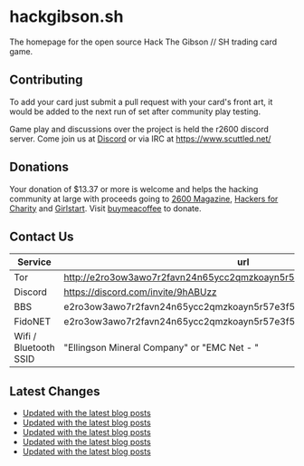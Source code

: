 # hackgibson.sh
The homepage for the open source Hack The Gibson // SH trading card game.


## Contributing

To add your card just submit a pull request with your card's front art, it would be added to the next run of set after community play testing.

Game play and discussions over the project is held the r2600 discord server. Come join us at [Discord](https://discord.com/invite/9hABUzz) or via IRC at https://www.scuttled.net/


## Donations

Your donation of $13.37 or more is welcome and helps the hacking community at large with proceeds going to [2600 Magazine](https://2600.com/), [Hackers for Charity](https://hackersforcharity.org) and [Girlstart](https://girlstart.org).  Visit [buymeacoffee](https://www.buymeacoffee.com/hackgibson.sh) to donate.


## Contact Us

Service | url
-|-
Tor | http://e2ro3ow3awo7r2favn24n65ycc2qmzkoayn5r57e3f56nvjwdcgg32ad.onion
Discord | https://discord.com/invite/9hABUzz
BBS | e2ro3ow3awo7r2favn24n65ycc2qmzkoayn5r57e3f56nvjwdcgg32ad.onion:23
FidoNET | e2ro3ow3awo7r2favn24n65ycc2qmzkoayn5r57e3f56nvjwdcgg32ad.onion:24554
Wifi / Bluetooth SSID | "Ellingson Mineral Company" or "EMC Net - <fidonet address>"

## Latest Changes
<!-- BLOG-POST-LIST:START -->
- [Updated with the latest blog posts](https://github.com/DFW2600/hackgibson.sh/commit/e3b4895f53bc9738677945e763717acf7bde31e1)
- [Updated with the latest blog posts](https://github.com/DFW2600/hackgibson.sh/commit/c4959220d7f4cf6272eb39b5b2b9db8e69ceca04)
- [Updated with the latest blog posts](https://github.com/DFW2600/hackgibson.sh/commit/e793b78c20eed3558562a806452d1f1336b2356f)
- [Updated with the latest blog posts](https://github.com/DFW2600/hackgibson.sh/commit/0d92cb06c7ae68ea9e49b1ad68c7d705d61e3371)
- [Updated with the latest blog posts](https://github.com/DFW2600/hackgibson.sh/commit/e1337bbd527502af109202e0b27eac2a096de2ae)
<!-- BLOG-POST-LIST:END -->

